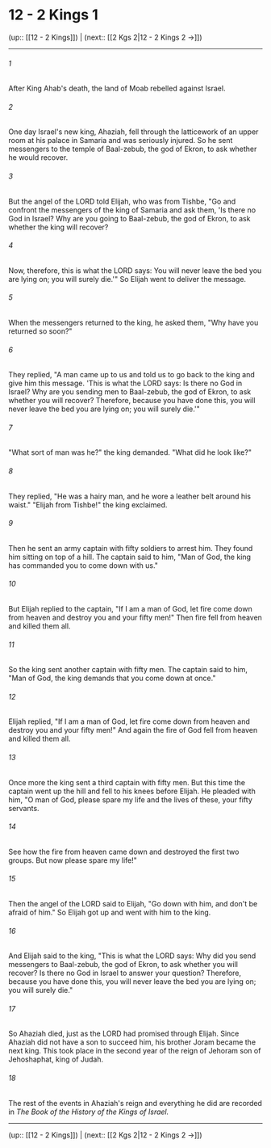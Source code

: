 # 12 - 2 Kings 1

(up:: [[12 - 2 Kings]]) | (next:: [[2 Kgs 2|12 - 2 Kings 2 →]])

***


###### 1 
After King Ahab's death, the land of Moab rebelled against Israel. 

###### 2 
One day Israel's new king, Ahaziah, fell through the latticework of an upper room at his palace in Samaria and was seriously injured. So he sent messengers to the temple of Baal-zebub, the god of Ekron, to ask whether he would recover. 

###### 3 
But the angel of the LORD told Elijah, who was from Tishbe, "Go and confront the messengers of the king of Samaria and ask them, 'Is there no God in Israel? Why are you going to Baal-zebub, the god of Ekron, to ask whether the king will recover? 

###### 4 
Now, therefore, this is what the LORD says: You will never leave the bed you are lying on; you will surely die.'" So Elijah went to deliver the message. 

###### 5 
When the messengers returned to the king, he asked them, "Why have you returned so soon?" 

###### 6 
They replied, "A man came up to us and told us to go back to the king and give him this message. 'This is what the LORD says: Is there no God in Israel? Why are you sending men to Baal-zebub, the god of Ekron, to ask whether you will recover? Therefore, because you have done this, you will never leave the bed you are lying on; you will surely die.'" 

###### 7 
"What sort of man was he?" the king demanded. "What did he look like?" 

###### 8 
They replied, "He was a hairy man, and he wore a leather belt around his waist." "Elijah from Tishbe!" the king exclaimed. 

###### 9 
Then he sent an army captain with fifty soldiers to arrest him. They found him sitting on top of a hill. The captain said to him, "Man of God, the king has commanded you to come down with us." 

###### 10 
But Elijah replied to the captain, "If I am a man of God, let fire come down from heaven and destroy you and your fifty men!" Then fire fell from heaven and killed them all. 

###### 11 
So the king sent another captain with fifty men. The captain said to him, "Man of God, the king demands that you come down at once." 

###### 12 
Elijah replied, "If I am a man of God, let fire come down from heaven and destroy you and your fifty men!" And again the fire of God fell from heaven and killed them all. 

###### 13 
Once more the king sent a third captain with fifty men. But this time the captain went up the hill and fell to his knees before Elijah. He pleaded with him, "O man of God, please spare my life and the lives of these, your fifty servants. 

###### 14 
See how the fire from heaven came down and destroyed the first two groups. But now please spare my life!" 

###### 15 
Then the angel of the LORD said to Elijah, "Go down with him, and don't be afraid of him." So Elijah got up and went with him to the king. 

###### 16 
And Elijah said to the king, "This is what the LORD says: Why did you send messengers to Baal-zebub, the god of Ekron, to ask whether you will recover? Is there no God in Israel to answer your question? Therefore, because you have done this, you will never leave the bed you are lying on; you will surely die." 

###### 17 
So Ahaziah died, just as the LORD had promised through Elijah. Since Ahaziah did not have a son to succeed him, his brother Joram became the next king. This took place in the second year of the reign of Jehoram son of Jehoshaphat, king of Judah. 

###### 18 
The rest of the events in Ahaziah's reign and everything he did are recorded in _The Book of the History of the Kings of Israel._

***

(up:: [[12 - 2 Kings]]) | (next:: [[2 Kgs 2|12 - 2 Kings 2 →]])
